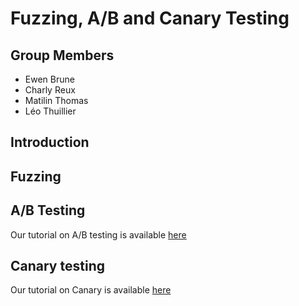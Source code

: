 # Fuzzing, A/B and Canary Testing

## Group Members
 - Ewen Brune
 - Charly Reux
 - Matilin Thomas
 - Léo Thuillier

## Introduction


## Fuzzing

## A/B Testing

Our tutorial on A/B testing is available [here](./ABTesting.md)

## Canary testing

Our tutorial on Canary is available [here](./CanaryTesting.md)
